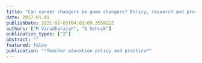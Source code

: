 ```yaml
---
title: "Can career changers be game changers? Policy, research and practice concerning career changers"
date: 2017-01-01
publishDate: 2021-08-03T04:08:09.355922Z
authors: ["M Varadharajan", "S Schuck"]
publication_types: ["2"]
abstract: ""
featured: false
publication: "*Teacher education policy and practice*"
---
```


